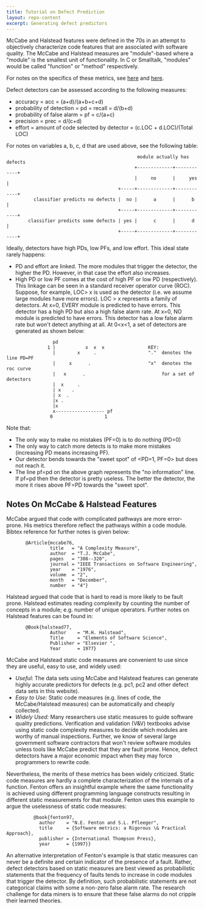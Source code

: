 ```yaml
---
title: Tutorial on Defect Prediction
layout: repo-content
excerpt: Generating defect predictors
---
```



McCabe and Halstead features were defined in the 70s in an attempt to
objectively characterize code features that are associated with software
quality. The McCabe and Halstead measures are "module"-based where a
"module" is the smallest unit of functionality. In C or Smalltalk,
"modules" would be called "function" or "method" respectively.

For notes on the specifics of these metrics, see [here](ck/tut.html)
and [here](mccabehalsted/tut.html).

Defect detectors can be assessed according to the following measures:

+ accuracy = acc = (a+d)/(a+b+c+d)
+ probability of detection = pd = recall = d/(b+d)
+ probability of false alarm = pf = c/(a+c)
+ precision = prec = d/(c+d)
+ effort = amount of code selected by detector
  = (c.LOC + d.LOC)/(Total LOC)

For notes on variables a, b, c, d that are used above, see the following table:

```
                                                module actually has defects
                                               +-------------+------------+
                                               |     no      |     yes    |
                                         +-----+-------------+------------+
          classifier predicts no defects |  no |      a      |      b     |
                                         +-----+-------------+------------+
        classifier predicts some defects | yes |      c      |      d     |
                                         +-----+-------------+------------+
```

Ideally, detectors have high PDs, low PFs, and low effort. This ideal state rarely happens:

+ PD and effort are linked. The more modules that trigger the detector, the higher the PD. However, in that case the effort also increases.
+ High PD or low PF comes at the cost of high PF or low PD (respectively). This linkage can be seen in a standard receiver operator curve (ROC). Suppose, for example, LOC> x is used as the detector (i.e. we assume large modules have more errors). LOC > x represents a family of detectors. At x=0, EVERY module is predicted to have errors. This detector has a high PD but also a high false alarm rate. At x=0, NO module is predicted to have errors. This detector has a low false alarm rate but won't detect anything at all. At 0<x<1, a set of detectors are generated as shown below:

```
                 pd
               1 |           x  x  x                KEY:
                 |        x     .                   "."  denotes the line PD=PF
                 |     x      .                     "x"  denotes the roc curve 
                 |   x      .                            for a set of detectors
                 |  x     .
                 | x    . 
                 | x  .
                 |x .
                 |x
                 x------------------ pf    
                0                   1
```

Note that:

+ The only way to make no mistakes (PF=0) is to do nothing (PD=0)
+ The only way to catch more detects is to make more mistakes (increasing PD means increasing PF).
+ Our detector bends towards the "sweet spot" of <PD=1, PF=0> but does not reach it.
+ The line pf=pd on the above graph represents the "no information" line. If pf=pd then the detector is pretty useless. The better the detector, the more it rises above PF=PD towards the "sweet spot".

## Notes On McCabe & Halstead Features

McCabe argued that code with complicated pathways are more error-prone. His metrics therefore reflect the pathways within a code module. Bibtex reference for further notes is given below:

```
       @Article{mccabe76,
                title   = "A Complexity Measure",
                author  = "T.J. McCabe",
                pages   = "308--320",
                journal = "IEEE Transactions on Software Engineering",
                year    = "1976",
                volume  = "2",
                month   = "December",
                number  = "4"}
```

Halstead argued that code that is hard to read is more likely to be fault prone. Halstead estimates reading complexity by counting the number of concepts in a module; e.g. number of unique operators. Further notes on Halstead features can be found in:

```
       @Book{halstead77,
                Author    = "M.H. Halstead",
                Title     = "Elements of Software Science",
                Publisher = "Elsevier ",
                Year      = 1977}
```

McCabe and Halstead static code measures are convenient to use since they are useful, easy to use, and widely used:

+ _Useful:_ The data sets using McCabe and Halstead features can generate highly accurate predictors for defects (e.g. pc1, pc2 and other defect data sets in this website).
+ _Easy to Use:_ Static code measures (e.g. lines of code, the McCabe/Halstead measures) can be automatically and cheaply collected.
+ _Widely Used:_ Many researchers use static measures to guide software quality predictions. Verification and validation (V\&V) textbooks advise using static code complexity measures to decide which modules are worthy of manual inspections. Further, we know of several large government software contractors that won't review software modules unless tools like McCabe predict that they are fault prone. Hence, defect detectors have a major economic impact when they may force programmers to rewrite code.

Nevertheless, the merits of these metrics has been widely criticized. Static code measures are hardly a complete characterization of the internals of a function. Fenton offers an insightful example where the same functionality is achieved using different programming language constructs resulting in different static measurements for that module. Fenton uses this example to argue the uselessness of static code measures:

```
          @book{fenton97,
            author    = "N.E. Fenton and S.L. Pfleeger",
            title     = {Software metrics: a Rigorous \& Practical Approach},
            publisher = {International Thompson Press},
            year      = {1997}}
```
An alternative interpretation of Fenton's example is that static measures can never be a definite and certain indicator of the presence of a fault. Rather, defect detectors based on static measures are best viewed as probabilistic statements that the frequency of faults tends to increase in code modules that trigger the detector. By definition, such probabilistic statements are not categorical claims with some a non-zero false alarm rate. The research challenge for data miners is to ensure that these false alarms do not cripple their learned theories.
